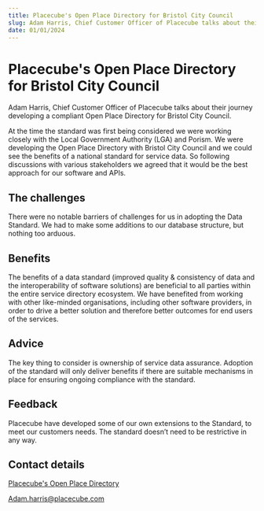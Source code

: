```yaml
---
title: Placecube's Open Place Directory for Bristol City Council
slug: Adam Harris, Chief Customer Officer of Placecube talks about their journey developing a compliant Open Place Directory for Bristol City Council.
date: 01/01/2024
---
```


# Placecube's Open Place Directory for Bristol City Council

Adam Harris, Chief Customer Officer of Placecube talks about their journey developing a compliant Open Place Directory for Bristol City Council.

At the time the standard was first being considered we were working closely with the Local Government Authority (LGA) and Porism. We were developing the Open Place Directory with Bristol City Council and we could see the benefits of a national standard for service data. So following discussions with various stakeholders we agreed that it would be the best approach for our software and APIs.

## The challenges

There were no notable barriers of challenges for us in adopting the Data Standard. We had to make some additions to our database structure, but nothing too arduous.

## Benefits

The benefits of a data standard (improved quality & consistency of data and the interoperability of software solutions) are beneficial to all parties within the entire service directory ecosystem. We have benefited from working with other like-minded organisations, including other software providers, in order to drive a better solution and therefore better outcomes for end users of the services.

## Advice

The key thing to consider is ownership of service data assurance. Adoption of the standard will only deliver benefits if there are suitable mechanisms in place for ensuring ongoing compliance with the standard.

## Feedback

Placecube have developed some of our own extensions to the Standard, to meet our customers needs. The standard doesn’t need to be restrictive in any way.

## Contact details

[Placecube's Open Place Directory](https://www.placecube.com/platforms/open-place-directory/)

Adam.harris@placecube.com

